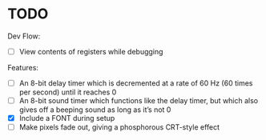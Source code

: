 # TODO

Dev Flow:

- [ ] View contents of registers while debugging

Features:

- [ ] An 8-bit delay timer which is decremented at a rate of 60 Hz (60 times per second) until it reaches 0
- [ ] An 8-bit sound timer which functions like the delay timer, but which also gives off a beeping sound as long as it’s not 0
- [x] Include a FONT during setup
- [ ] Make pixels fade out, giving a phosphorous CRT-style effect
